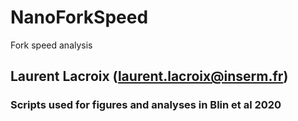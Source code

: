 # NanoForkSpeed
Fork speed analysis
## Laurent Lacroix (laurent.lacroix@inserm.fr)


### Scripts used for figures and analyses in Blin et al 2020

